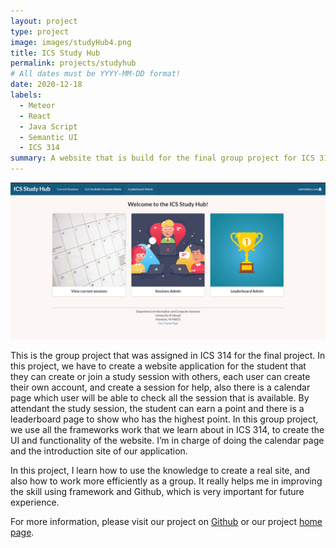 ```yaml
---
layout: project
type: project
image: images/studyHub4.png
title: ICS Study Hub
permalink: projects/studyhub
# All dates must be YYYY-MM-DD format!
date: 2020-12-18
labels:
  - Meteor
  - React
  - Java Script
  - Semantic UI
  - ICS 314
summary: A website that is build for the final group project for ICS 314 which allows students to make study sessions with other students.
---
```


<img class="ui medium right floated rounded image" src="../images/studyHub1.png">

This is the group project that was assigned in ICS 314 for the final project. In this project, we have to create a website application for the student that they can create or join a study session with others, each user can create their own account, and create a session for help, also there is a calendar page which user will be able to check all the session that is available. By attendant the study session, the student can earn a point and there is a leaderboard page to show who has the highest point. In this group project, we use all the frameworks work that we learn about in ICS 314, to create the UI and functionality of the website. I’m in charge of doing the calendar page and the introduction site of our application.

In this project, I learn how to use the knowledge to create a real site, and also how to work more efficiently as a group. It really helps me in improving the skill using framework and Github, which is very important for future experience.

For more information, please visit our project on <a href="https://github.com/ics-study-hub/ics-study-hub"><i class="large github icon"></i>Github</a> or our project <a href="https://ics-study-hub.github.io/">home page</a>.
